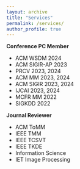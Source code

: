 ```yaml
---
layout: archive
title: "Services"
permalink: /services/
author_profile: true
---
```


**Conference PC Member**  
  - ACM WSDM 2024  
  - ACM SIGIR-AP 2023
  - PRCV 2023, 2024
  - ACM MM 2023, 2024
  - ACM SIGIR 2023, 2024
  - IJCAI 2023, 2024
  - MCFR MM 2022
  - SIGKDD 2022


**Journal Reviewer**  
  - ACM ToMM
  - IEEE TMM
  - IEEE TCSVT
  - IEEE TKDE
  - Information Science
  - IET Image Processing
